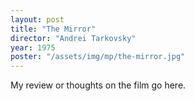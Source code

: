 ```yaml
---
layout: post
title: "The Mirror"
director: "Andrei Tarkovsky"
year: 1975
poster: "/assets/img/mp/the-mirror.jpg"
---
```


My review or thoughts on the film go here.

